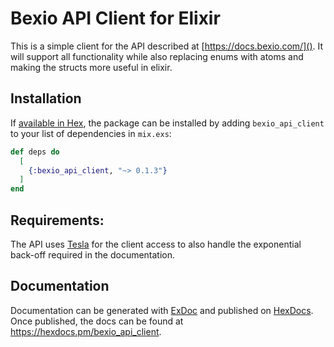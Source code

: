 # Bexio API Client for Elixir

This is a simple client for the API described at [https://docs.bexio.com/](). It will support all functionality while also replacing enums with atoms and
making the structs more useful in elixir.

## Installation

If [available in Hex](https://hex.pm/docs/publish), the package can be installed
by adding `bexio_api_client` to your list of dependencies in `mix.exs`:

```elixir
def deps do
  [
    {:bexio_api_client, "~> 0.1.3"}
  ]
end
```

## Requirements:

The API uses [Tesla](https://github.com/elixir-tesla/tesla) for the client access to also handle the exponential back-off required in the documentation.


## Documentation 

Documentation can be generated with [ExDoc](https://github.com/elixir-lang/ex_doc)
and published on [HexDocs](https://hexdocs.pm). Once published, the docs can
be found at <https://hexdocs.pm/bexio_api_client>.
